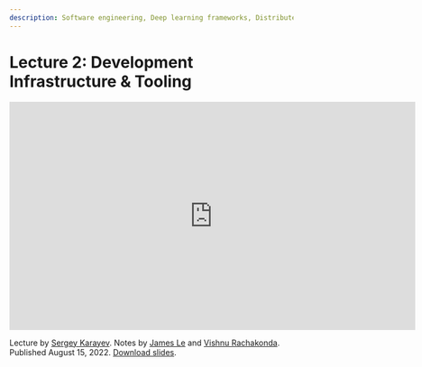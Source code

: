 ```yaml
---
description: Software engineering, Deep learning frameworks, Distributed training, GPUs, and Experiment Management.
---
```


# Lecture 2: Development Infrastructure & Tooling

<div align="center">
<iframe width="720" height="405" src="https://www.youtube.com/embed/BPYOsDCZbno?list=PL1T8fO7ArWleMMI8KPJ_5D5XSlovTW_Ur" title="YouTube video player" frameborder="0" allow="accelerometer; autoplay; clipboard-write; encrypted-media; gyroscope; picture-in-picture" allowfullscreen></iframe>
</div>

Lecture by [Sergey Karayev](https://twitter.com/sergeykarayev).
Notes by [James Le](https://twitter.com/le_james94) and [Vishnu Rachakonda](https://www.linkedin.com/in/vrachakonda/).<br />
Published August 15, 2022.
[Download slides](https://drive.google.com/open?id=16pEG5GesO4_UAWiD5jrIReMGzoyn165M).

